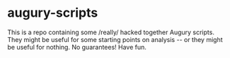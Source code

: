 # augury-scripts
This is a repo containing some /really/ hacked together Augury scripts.  They might be useful for some starting points on analysis -- or they might be useful for nothing.  No guarantees!  Have fun.
